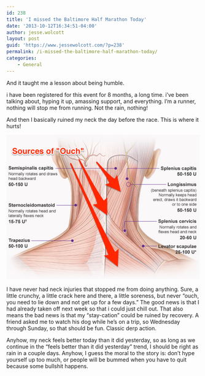 ```yaml
---
id: 238
title: 'I missed the Baltimore Half Marathon Today'
date: '2013-10-12T16:34:51-04:00'
author: jesse.wolcott
layout: post
guid: 'https://www.jessewolcott.com/?p=238'
permalink: /i-missed-the-baltimore-half-marathon-today/
categories:
    - General
---
```


And it taught me a lesson about being humble.

i have been registered for this event for 8 months, a long time. i’ve been talking about, hyping it up, amassing support, and everything. I’m a runner, nothing will stop me from running. Not the rain, nothing!

And then I basically ruined my neck the day before the race. This is where it hurts!

![Google Image Result for http www crossfitforglory com wp content uploads 2012 09 sub inline imgs sheetneck jpg](/assets/img/2013/10/Google_Image_Result_for_http___www.crossfitforglory.com_wp-content_uploads_2012_09_sub_inline_imgs_sheetneck.jpg.png)

I have never had neck injuries that stopped me from doing anything. Sure, a little crunchy, a little crack here and there, a little soreness, but never “ouch, you need to lie down and not get up for a few days.” The good news is that I had already taken off next week so that i could just chill out. That also means the bad news is that my “stay-cation” could be ruined by recovery. A friend asked me to watch his dog while he’s on a trip, so Wednesday through Sunday, so that should be fun. Classic derp action.

Anyhow, my neck feels better today than it did yesterday, so as long as we continue in the “feels better than it did yesterday” trend, I should be right as rain in a couple days. Anyhow, I guess the moral to the story is: don’t hype yourself up too much, or people will be bummed when you have to quit because some bullshit happens.